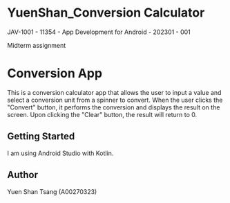 # YuenShan_Conversion Calculator

JAV-1001 - 11354 - App Development for Android - 202301 - 001

Midterm assignment

# Conversion App
This is a conversion calculator app that allows the user to input a value and select a conversion unit from a spinner to convert. When the user clicks the "Convert" button, it performs the conversion and displays the result on the screen. Upon clicking the "Clear" button, the result will return to 0.

## Getting Started

I am using Android Studio with Kotlin.

## Author
Yuen Shan Tsang (A00270323)
